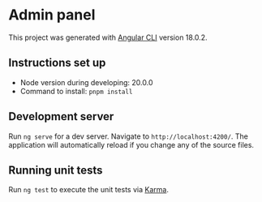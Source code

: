 # Admin panel

This project was generated with [Angular CLI](https://github.com/angular/angular-cli) version 18.0.2.

## Instructions set up

* Node version during developing: 20.0.0
* Command to install: `pnpm install`

## Development server

Run `ng serve` for a dev server. Navigate to `http://localhost:4200/`. The application will automatically reload if you change any of the source files.

## Running unit tests

Run `ng test` to execute the unit tests via [Karma](https://karma-runner.github.io).